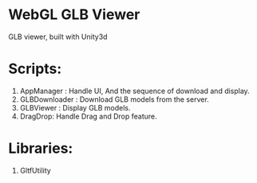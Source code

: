 # WebGL GLB Viewer    
GLB viewer, built with Unity3d    


# Scripts:    
1. AppManager : Handle UI, And the sequence of download and display.    
2. GLBDownloader : Download GLB models from the server.    
3. GLBViewer : Display GLB models.
4. DragDrop: Handle Drag and Drop feature.    
    


# Libraries:      
1. GltfUtility    
